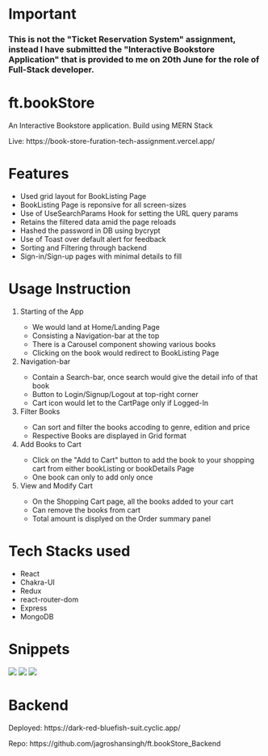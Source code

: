 # Important
### This is not the "Ticket Reservation System" assignment, instead I have submitted the "Interactive Bookstore Application" that is provided to me on 20th June for the role of Full-Stack developer.

# ft.bookStore

<p>An Interactive Bookstore application. Build using MERN Stack</p>
<p>Live: https://book-store-furation-tech-assignment.vercel.app/</p>

# Features

<ul>
    <li>Used grid layout for BookListing Page </li>
    <li>BookListing Page is reponsive for all screen-sizes</li>
    <li>Use of UseSearchParams Hook for setting the URL query params</li>
    <li>Retains the filtered data amid the page reloads</li>
    <li>Hashed the password in DB using bycrypt</li>
    <li>Use of Toast over default alert for feedback</li>
    <li>Sorting and Filtering through backend</li>
    <li>Sign-in/Sign-up pages with minimal details to fill</li>
</ul>

# Usage Instruction

<ol>
<li>Starting of the App</li>
<ul>
<li>We would land at Home/Landing Page</li>
<li>Consisting a Navigation-bar at the top</li>
<li>There is a Carousel component showing various books</li>
<li>Clicking on the book would redirect to BookListing Page</li>
</ul>

<li>Navigation-bar</li>
<ul>
<li>Contain a Search-bar, once search would give the detail info of that book</li>
<li>Button to Login/Signup/Logout at top-right corner</li>
<li>Cart icon would let to the CartPage only if Logged-In</li>
</ul>

<li>Filter Books</li>
<ul>
<li>Can sort and filter the books accoding to genre, edition and price</li>
<li>Respective Books are displayed in Grid format</li>
</ul>
<li>Add Books to Cart</li>
<ul>
<li>Click on the "Add to Cart" button to add the book to your shopping cart from either bookListing or bookDetails Page</li>
<li>One book can only to add only once</li>
</ul>
<li>View and Modify Cart</li>
<ul>
<li>On the Shopping Cart page, all the books added to your cart</li>
<li>Can remove the books from cart</li>
<li>Total amount is displyed on the Order summary panel</li>
</ul>
</ol>

# Tech Stacks used

<ul>
    <li>React</li>
    <li>Chakra-UI</li>
    <li>Redux</li>
    <li>react-router-dom</li>
    <li>Express</li>
    <li>MongoDB</li>
</ul>

# Snippets

<img src="https://github.com/jagroshansingh/BookStore-FurationTech_assignment/blob/master/frontend/public/Snippets/LandingPage.png?raw=true">
<img src="https://github.com/jagroshansingh/BookStore-FurationTech_assignment/blob/master/frontend/public/Snippets/BookListingPage.png?raw=true">
<img src="https://github.com/jagroshansingh/BookStore-FurationTech_assignment/blob/master/frontend/public/Snippets/CartPage.png?raw=true"/>

# Backend

<p>Deployed: https://dark-red-bluefish-suit.cyclic.app/<p>
<p>Repo: https://github.com/jagroshansingh/ft.bookStore_Backend</p>
